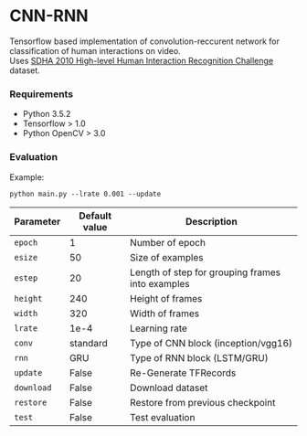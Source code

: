 # CNN-RNN
Tensorflow based implementation of convolution-reccurent network for classification of human interactions on video.
<br>Uses [SDHA 2010 High-level Human Interaction Recognition Challenge](http://cvrc.ece.utexas.edu/SDHA2010/Human_Interaction.html) dataset.

### Requirements

* Python 3.5.2
* Tensorflow > 1.0
* Python OpenCV > 3.0

### Evaluation
Example:
```
python main.py --lrate 0.001 --update
```
Parameter|Default value|Description
---|---|---
`epoch` | 1 | Number of epoch
`esize` | 50 | Size of examples
`estep` | 20 | Length of step for grouping frames into examples
`height` | 240 | Height of frames
`width` | 320 | Width of frames
`lrate` | 1e-4 | Learning rate
`conv` | standard | Type of CNN block (inception/vgg16)
`rnn` | GRU | Type of RNN block (LSTM/GRU)
`update` | False | Re-Generate TFRecords
`download` | False | Download dataset
`restore` | False | Restore from previous checkpoint
`test` | False | Test evaluation
